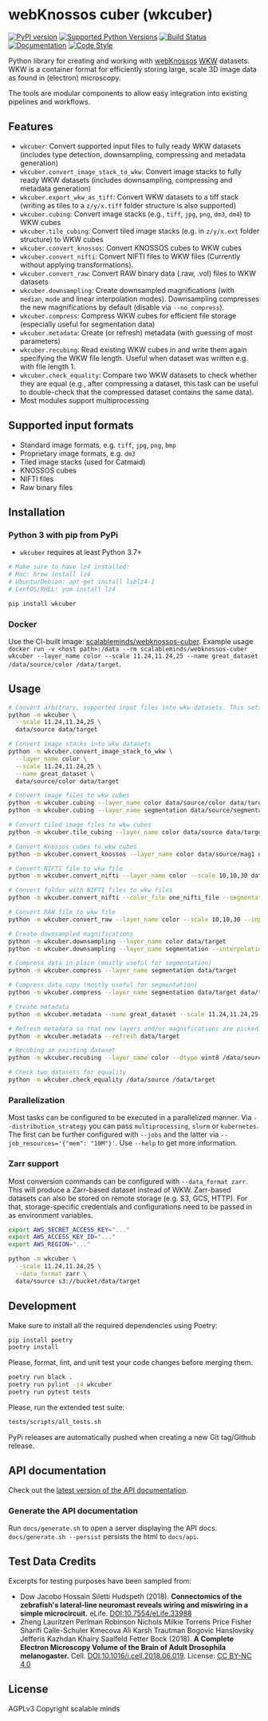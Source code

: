 # webKnossos cuber (wkcuber)
[![PyPI version](https://img.shields.io/pypi/v/wkcuber)](https://pypi.python.org/pypi/wkcuber)
[![Supported Python Versions](https://img.shields.io/pypi/pyversions/wkcuber.svg)](https://pypi.python.org/pypi/wkcuber)
[![Build Status](https://img.shields.io/github/workflow/status/scalableminds/webknossos-libs/CI/master)](https://github.com/scalableminds/webknossos-libs/actions?query=workflow%3A%22CI%22)
[![Documentation](https://img.shields.io/badge/docs-passing-brightgreen.svg)](https://docs.webknossos.org/wkcuber/index.html)
[![Code Style](https://img.shields.io/badge/code%20style-black-000000.svg)](https://github.com/psf/black)

Python library for creating and working with [webKnossos](https://webknossos.org) [WKW](https://github.com/scalableminds/webknossos-wrap) datasets. WKW is a container format for efficiently storing large, scale 3D image data as found in (electron) microscopy.

The tools are modular components to allow easy integration into existing pipelines and workflows.

## Features

* `wkcuber`: Convert supported input files to fully ready WKW datasets (includes type detection, downsampling, compressing and metadata generation)
* `wkcuber.convert_image_stack_to_wkw`: Convert image stacks to fully ready WKW datasets (includes downsampling, compressing and metadata generation)
* `wkcuber.export_wkw_as_tiff`: Convert WKW datasets to a tiff stack (writing as tiles to a `z/y/x.tiff` folder structure is also supported)
* `wkcuber.cubing`: Convert image stacks (e.g., `tiff`, `jpg`, `png`, `dm3`, `dm4`) to WKW cubes
* `wkcuber.tile_cubing`: Convert tiled image stacks (e.g. in `z/y/x.ext` folder structure) to WKW cubes
* `wkcuber.convert_knossos`: Convert KNOSSOS cubes to WKW cubes
* `wkcuber.convert_nifti`: Convert NIFTI files to WKW files (Currently without applying transformations).
* `wkcuber.convert_raw`: Convert RAW binary data (.raw, .vol) files to WKW datasets
* `wkcuber.downsampling`: Create downsampled magnifications (with `median`, `mode` and linear interpolation modes). Downsampling compresses the new magnifications by default (disable via `--no_compress`).
* `wkcuber.compress`: Compress WKW cubes for efficient file storage (especially useful for segmentation data)
* `wkcuber.metadata`: Create (or refresh) metadata (with guessing of most parameters)
* `wkcuber.recubing`: Read existing WKW cubes in and write them again specifying the WKW file length. Useful when dataset was written e.g. with file length 1.
* `wkcuber.check_equality`: Compare two WKW datasets to check whether they are equal (e.g., after compressing a dataset, this task can be useful to double-check that the compressed dataset contains the same data).
* Most modules support multiprocessing

## Supported input formats

* Standard image formats, e.g. `tiff`, `jpg`, `png`, `bmp`
* Proprietary image formats, e.g. `dm3`
* Tiled image stacks (used for Catmaid)
* KNOSSOS cubes
* NIFTI files
* Raw binary files

## Installation
### Python 3 with pip from PyPi
- `wkcuber` requires at least Python 3.7+

```bash
# Make sure to have lz4 installed:
# Mac: brew install lz4
# Ubuntu/Debian: apt-get install liblz4-1
# CentOS/RHEL: yum install lz4

pip install wkcuber
```

### Docker
Use the CI-built image: [scalableminds/webknossos-cuber](https://hub.docker.com/r/scalableminds/webknossos-cuber/). Example usage `docker run -v <host path>:/data --rm scalableminds/webknossos-cuber wkcuber --layer_name color --scale 11.24,11.24,25 --name great_dataset /data/source/color /data/target`.


## Usage

```bash
# Convert arbitrary, supported input files into wkw datasets. This sets reasonable defaults, but see other commands for customization.
python -m wkcuber \
  --scale 11.24,11.24,25 \
  data/source data/target

# Convert image stacks into wkw datasets
python -m wkcuber.convert_image_stack_to_wkw \
  --layer_name color \
  --scale 11.24,11.24,25 \
  --name great_dataset \
  data/source/color data/target

# Convert image files to wkw cubes
python -m wkcuber.cubing --layer_name color data/source/color data/target
python -m wkcuber.cubing --layer_name segmentation data/source/segmentation data/target

# Convert tiled image files to wkw cubes
python -m wkcuber.tile_cubing --layer_name color data/source data/target

# Convert Knossos cubes to wkw cubes
python -m wkcuber.convert_knossos --layer_name color data/source/mag1 data/target

# Convert NIFTI file to wkw file
python -m wkcuber.convert_nifti --layer_name color --scale 10,10,30 data/source/nifti_file data/target

# Convert folder with NIFTI files to wkw files
python -m wkcuber.convert_nifti --color_file one_nifti_file --segmentation_file --scale 10,10,30 another_nifti data/source/ data/target

# Convert RAW file to wkw file
python -m wkcuber.convert_raw --layer_name color --scale 10,10,30 --input_dtype uint8 --shape 2048,2048,1024 data/source/raw_file.raw data/target

# Create downsampled magnifications
python -m wkcuber.downsampling --layer_name color data/target
python -m wkcuber.downsampling --layer_name segmentation --interpolation_mode mode data/target

# Compress data in-place (mostly useful for segmentation)
python -m wkcuber.compress --layer_name segmentation data/target

# Compress data copy (mostly useful for segmentation)
python -m wkcuber.compress --layer_name segmentation data/target data/target_compress

# Create metadata
python -m wkcuber.metadata --name great_dataset --scale 11.24,11.24,25 data/target

# Refresh metadata so that new layers and/or magnifications are picked up
python -m wkcuber.metadata --refresh data/target

# Recubing an existing dataset
python -m wkcuber.recubing --layer_name color --dtype uint8 /data/source/wkw /data/target

# Check two datasets for equality
python -m wkcuber.check_equality /data/source /data/target
```

### Parallelization

Most tasks can be configured to be executed in a parallelized manner. Via `--distribution_strategy` you can pass `multiprocessing`, `slurm` or `kubernetes`. The first can be further configured with `--jobs` and the latter via `--job_resources='{"mem": "10M"}'`. Use `--help` to get more information.

### Zarr support

Most conversion commands can be configured with `--data_format zarr`. This will produce a Zarr-based dataset instead of WKW. Zarr-based datasets can also be stored on remote storage (e.g. S3, GCS, HTTP). For that, storage-specific credentials and configurations need to be passed in as environment variables.

```bash
export AWS_SECRET_ACCESS_KEY="..."
export AWS_ACCESS_KEY_ID="..."
export AWS_REGION="..."

python -m wkcuber \
  --scale 11.24,11.24,25 \
  --data_format zarr \
  data/source s3://bucket/data/target
```


## Development
Make sure to install all the required dependencies using Poetry:
```bash
pip install poetry
poetry install
```

Please, format, lint, and unit test your code changes before merging them.
```bash
poetry run black .
poetry run pylint -j4 wkcuber
poetry run pytest tests
```

Please, run the extended test suite:
```bash
tests/scripts/all_tests.sh
```

PyPi releases are automatically pushed when creating a new Git tag/Github release. 

## API documentation
Check out the [latest version of the API documentation](https://docs.webknossos.org/api/wkcuber.html).

### Generate the API documentation
Run `docs/generate.sh` to open a server displaying the API docs. `docs/generate.sh --persist` persists the html to `docs/api`.

## Test Data Credits
Excerpts for testing purposes have been sampled from:

* Dow Jacobo Hossain Siletti Hudspeth (2018). **Connectomics of the zebrafish's lateral-line neuromast reveals wiring and miswiring in a simple microcircuit.** eLife. [DOI:10.7554/eLife.33988](https://elifesciences.org/articles/33988)
* Zheng Lauritzen Perlman Robinson Nichols Milkie Torrens Price Fisher Sharifi Calle-Schuler Kmecova Ali Karsh Trautman Bogovic Hanslovsky Jefferis Kazhdan Khairy Saalfeld Fetter Bock (2018). **A Complete Electron Microscopy Volume of the Brain of Adult Drosophila melanogaster.** Cell. [DOI:10.1016/j.cell.2018.06.019](https://www.cell.com/cell/fulltext/S0092-8674(18)30787-6). License: [CC BY-NC 4.0](https://creativecommons.org/licenses/by-nc/4.0/)

## License
AGPLv3
Copyright scalable minds
